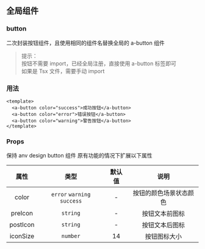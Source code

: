 ## 全局组件

### button
二次封装按钮组件，且使用相同的组件名替换全局的 a-button 组件

> 提示： <br>
> 按钮不需要 import，已经全局注册，直接使用 a-button 标签即可 <br>
> 如果是 Tsx 文件，需要手动 import <br>

### 用法

```vue
<template>
  <a-button color="success">成功按钮</a-button>
  <a-button color="error">错误按钮</a-button>
  <a-button color="warning">警告按钮</a-button>
</template>
```

### Props
保持 anv design button 组件 原有功能的情况下扩展以下属性

| 属性 | 类型 | 默认值 | 说明 |
| :-: | :-: | :-: | :-: |
| color | `error` `warning` `success` | - | 按钮的颜色场景状态颜色 |
| preIcon | `string` | - | 按钮文本前图标 |
| postIcon | `string` | - | 按钮文本后图标 |
| iconSize | `number` | 14 | 按钮图标大小 |

